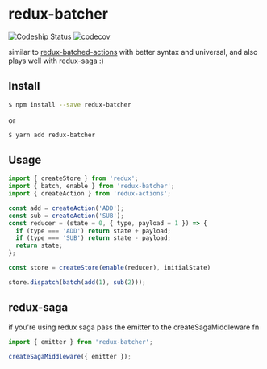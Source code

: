 # redux-batcher
[ ![Codeship Status](https://app.codeship.com/projects/be9c8920-1e9a-0135-7c81-36c4f0599ddd/status?branch=master)](https://app.codeship.com/projects/220766)
[![codecov](https://codecov.io/gh/tugorez/redux-batcher/branch/master/graph/badge.svg)](https://codecov.io/gh/tugorez/redux-batcher)

similar to [redux-batched-actions](https://github.com/tshelburne/redux-batched-actions) with better syntax and universal, and also plays well with redux-saga :)
## Install
```sh
$ npm install --save redux-batcher
```
or 

```sh
$ yarn add redux-batcher
```
## Usage

```js
import { createStore } from 'redux';
import { batch, enable } from 'redux-batcher';
import { createAction } from 'redux-actions';

const add = createAction('ADD');
const sub = createAction('SUB');
const reducer = (state = 0, { type, payload = 1 }) => { 
  if (type === 'ADD') return state + payload;           
  if (type === 'SUB') return state - payload;           
  return state;                                         
};                                                      

const store = createStore(enable(reducer), initialState)

store.dispatch(batch(add(1), sub(2)));
```

## redux-saga

if you're using redux saga pass the emitter to the createSagaMiddleware fn

``` javascript
import { emitter } from 'redux-batcher';

createSagaMiddleware({ emitter });
```
